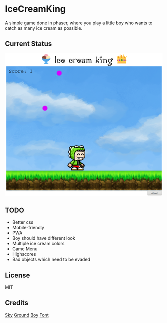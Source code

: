 # IceCreamKing
A simple game done in phaser, where you play a little boy who wants to catch as many ice cream as possible.

## Current Status
![current status](status.png)

## TODO

* Better css
* Mobile-friendly
* PWA
* Boy should have different look
* Multiple ice cream colors
* Game Menu
* Highscores
* Bad objects which need to be evaded


## License
MIT

## Credits
[Sky](https://opengameart.org/content/sky-backdrop)
[Ground](https://opengameart.org/content/handpainted-platform-tileset)
[Boy](https://opengameart.org/content/bevouliin-free-game-sprites-crocodile-mascot-running-and-jumping-boy-game-character)
[Font](https://www.1001fonts.com/penguin-attack-font.html)